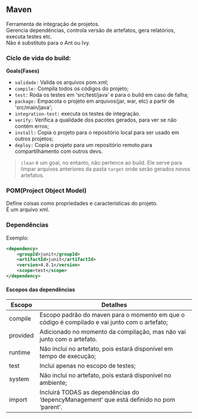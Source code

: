 ## Maven

Ferramenta de integração de projetos.  
Gerencia dependências, controla versão de artefatos, gera relatórios, executa testes etc.  
Não é substituto para o Ant ou Ivy.  


### Ciclo de vida do build:

**Goals(Fases)**  

- `validade:` Valida os arquivos pom.xml;
- `compile:` Compila todos os códigos do projeto;
- `test:` Roda os testes em 'src/test/java' e para o build em caso de falha;
- `package:` Empacota o projeto em arquivos(jar, war, etc) a partir de 'src/main/java';
- `integration-test:` executa os testes de integração.
- `verify:` Verifica a qualidade dos pacotes gerados, para ver se não contém erros;
- `install:` Copia o projeto para o repositório local para ser usado em outros projetos;
- `deploy:` Copia o projeto para um repositório remoto para compartilhamento com outros devs.

> `clean` é um goal, no entanto, não pertence ao build. Ele serve para limpar arquivos anteriores da pasta `target` 
onde serão gerados novos artefatos.

### POM(Project Object Model)

Define coisas como propriedades e características do projeto.  
É um arquivo xml.

### Dependências

Exemplo:  

```xml
<dependency>
    <groupId>junit</groupId>
    <artifactId>junit</artifactId>
    <version>4.8.1</version>
    <scope>test</scope>
</dependency>
```

#### Escopos das dependências

|Escopo|Detalhes|
|-----------|-----------|
|compile  |Escopo padrão do maven para o momento em que o código é compilado e vai junto com o artefato;  |
|provided |Adicionado no momento da compilação, mas não vai junto com o artefato. | 
|runtime  |Não inclui no artefato, pois estará disponível em tempo de execução;  |
|test     |Inclui apenas no escopo de testes;  |
|system   |Não inclui no artefato, pois estará disponível no ambiente;  |
|import   |Incluirá TODAS as dependências do ‘depencyManagement‘ que está definido no pom ‘parent’.  |
